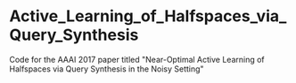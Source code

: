 # Active_Learning_of_Halfspaces_via_Query_Synthesis
Code for the AAAI 2017 paper titled "Near-Optimal Active Learning of Halfspaces via Query Synthesis in the Noisy Setting"
